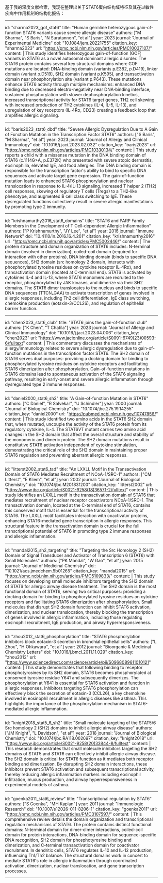 基于我的深度文献检索，我现在整理出关于STAT6蛋白结构域特征及其在过敏性疾病中作用机制的结构化报告：

----
id: "sharma2023_gof_stat6"
title: "Human germline heterozygous gain-of-function STAT6 variants cause severe allergic disease"
authors: ["M Sharma", "S Baris", "N Suratannon", "et al"]
year: 2023
journal: "Journal of Experimental Medicine"
doi: "10.1084/jem.20221755"
citation_key: "sharma2023"
url: "https://pmc.ncbi.nlm.nih.gov/articles/PMC10037107/"
content: |
  This study identifies heterozygous gain-of-function (GOF) variants in STAT6 as a novel autosomal dominant allergic disorder. The STAT6 protein contains several key structural domains where GOF mutations are located: DNA-binding domain (variants p.E382, p.D419), linker domain (variant p.D519), SH2 domain (variant p.K595), and transactivation domain near phosphorylation site (variant p.P643). These mutations enhance STAT6 activity through multiple mechanisms: enhanced DNA binding due to decreased electro-negativity near DNA-binding interface, sustained phosphorylation with slower dephosphorylation kinetics, increased transcriptional activity for STAT6 target genes, TH2 cell skewing with increased production of TH2 cytokines (IL-4, IL-5, IL-13), and upregulation of key receptors (IL-4Rα, CD23) creating a feedback loop that amplifies allergic signaling.

----
id: "baris2023_stat6_dbd"
title: "Severe Allergic Dysregulation Due to A Gain of Function Mutation in the Transcription Factor STAT6"
authors: ["S Baris", "M Sharma", "et al"]
year: 2023
journal: "Journal of Allergy and Clinical Immunology"
doi: "10.1016/j.jaci.2023.02.032"
citation_key: "baris2023"
url: "https://pmc.ncbi.nlm.nih.gov/articles/PMC10330134/"
content: |
  This study reports a child with a missense mutation in the DNA binding domain of STAT6 (c.1114G>A, p.E372K) who presented with severe atopic dermatitis, eosinophilia, elevated IgE, and food allergies. The DNA binding domain is responsible for the transcription factor's ability to bind to specific DNA sequences and activate target gene expression. The gain-of-function mutation leads to enhanced STAT6 phosphorylation and nuclear translocation in response to IL-4/IL-13 signaling, increased T helper 2 (TH2) cell responses, skewing of regulatory T cells (Tregs) to a TH2-like phenotype, and augmented B cell class switching to IgE. These dysregulated functions collectively result in severe allergic manifestations by promoting type 2 immunity.

----
id: "krishnamurthy2016_stat6_domains"
title: "STAT6 and PARP Family Members in the Development of T Cell-dependent Allergic Inflammation"
authors: ["P Krishnamurthy", "JY Lee", "et al"]
year: 2016
journal: "Immune Network"
doi: "10.4110/in.2016.16.4.201"
citation_key: "krishnamurthy2016"
url: "https://pmc.ncbi.nlm.nih.gov/articles/PMC5002446/"
content: |
  The protein structure and domain organization of STAT6 includes: N-terminal domain (involved in dimerization), coiled-coil domain (required for interaction with other proteins), DNA binding domain (binds to specific DNA sequences), SH2 domain (src homology 2 domain, interacts with phosphorylated tyrosine residues on cytokine receptor IL-4Rα), and transactivation domain (located at C-terminal end). STAT6 is activated by cytokines IL-4 and IL-13, where STAT6 monomers are recruited to the receptor, phosphorylated by JAK kinases, and dimerize via their SH2 domains. The STAT6 dimer translocates to the nucleus and binds to specific DNA sequences (TTCN₄GAA) to activate transcription of genes involved in allergic responses, including Th2 cell differentiation, IgE class switching, chemokine production (eotaxin-3/CCL26), and regulation of epithelial barrier function.

----
id: "chen2023_stat6_club"
title: "STAT6 joins the gain-of-function club"
authors: ["K Chen", "T Chatila"]
year: 2023
journal: "Journal of Allergy and Clinical Immunology"
doi: "10.1016/j.jaci.2023.04.006"
citation_key: "chen2023"
url: "https://www.jacionline.org/article/S0091-6749(23)00593-6/fulltext"
content: |
  This commentary discusses the mechanisms of allergy/immunology related to severe allergic dysregulation due to gain-of-function mutations in the transcription factor STAT6. The SH2 domain of STAT6 serves dual purposes: providing a docking domain for binding to phosphorylated tyrosine residues on cytokine receptors and facilitating STAT6 dimerization after phosphorylation. Gain-of-function mutations in STAT6 domains lead to spontaneous activation of the STAT6 signaling pathway, resulting in early-onset and severe allergic inflammation through dysregulated type 2 immune responses.

----
id: "daniel2000_stat6_sh2"
title: "A Gain-of-function Mutation in STAT6"
authors: ["C Daniel", "R Salvekar", "U Schindler"]
year: 2000
journal: "Journal of Biological Chemistry"
doi: "10.1074/jbc.275.19.14255"
citation_key: "daniel2000"
url: "https://pubmed.ncbi.nlm.nih.gov/10747856/"
content: |
  This study identified two amino acids in the STAT6 SH2 domain that, when mutated, uncouple the activity of the STAT6 protein from its regulatory cytokine, IL-4. The STAT6VT mutant carries two amino acid changes in the SH2 domain that affect the overall structure and stability of the monomeric and dimeric protein. The SH2 domain mutations result in constitutive STAT6 activation independent of cytokine stimulation, demonstrating the critical role of the SH2 domain in maintaining proper STAT6 regulation and preventing aberrant allergic responses.

----
id: "litterst2002_stat6_tad"
title: "An LXXLL Motif in the Transactivation Domain of STAT6 Mediates Recruitment of NCoA-1/SRC-1"
authors: ["CM Litterst", "E Kliem", "et al"]
year: 2002
journal: "Journal of Biological Chemistry"
doi: "10.1074/jbc.M201831200"
citation_key: "litterst2002"
url: "https://www.jbc.org/article/S0021-9258(18)36571-2/fulltext"
content: |
  This study identifies an LXXLL motif in the transactivation domain of STAT6 that mediates recruitment of nuclear receptor coactivators NCoA-1/SRC-1. The transactivation domain, located at the C-terminal end of STAT6, contains this conserved motif that is essential for the transcriptional activity of STAT6. The LXXLL motif facilitates interaction with coactivator proteins, enhancing STAT6-mediated gene transcription in allergic responses. This structural feature in the transactivation domain is crucial for the full transcriptional potential of STAT6 in promoting type 2 immune responses and allergic inflammation.

----
id: "mandal2015_sh2_targeting"
title: "Targeting the Src Homology 2 (SH2) Domain of Signal Transducer and Activator of Transcription 6 (STAT6) with Small Molecules"
authors: ["PK Mandal", "W Gao", "et al"]
year: 2015
journal: "Journal of Medicinal Chemistry"
doi: "10.1021/acs.jmedchem.5b01265"
citation_key: "mandal2015"
url: "https://pmc.ncbi.nlm.nih.gov/articles/PMC5109833/"
content: |
  This study focuses on developing small molecule inhibitors targeting the SH2 domain of STAT6 for allergic airway disease treatment. The SH2 domain is the most functional domain of STAT6, serving two critical purposes: providing a docking domain for binding to phosphorylated tyrosine residues on cytokine receptors and facilitating STAT6 dimerization after phosphorylation. Small molecules that disrupt SH2 domain function can inhibit STAT6 activation, dimerization, and nuclear translocation, thereby blocking the transcription of genes involved in allergic inflammation, including those regulating eosinophil recruitment, IgE production, and airway hyperresponsiveness.

----
id: "zhou2012_stat6_phosphorylation"
title: "STAT6 phosphorylation inhibitors block eotaxin-3 secretion in bronchial epithelial cells"
authors: ["L Zhou", "H Ohkawara", "et al"]
year: 2012
journal: "Bioorganic & Medicinal Chemistry Letters"
doi: "10.1016/j.bmcl.2011.11.029"
citation_key: "zhou2012"
url: "https://www.sciencedirect.com/science/article/pii/S0968089611010121"
content: |
  This study demonstrates that following binding to receptor phosphotyrosines by its SH2 domain, STAT6 becomes phosphorylated at conserved tyrosine residue Y641 and subsequently dimerizes. The phosphorylation at Y641 is essential for STAT6 activation and function in allergic responses. Inhibitors targeting STAT6 phosphorylation can effectively block the secretion of eotaxin-3 (CCL26), a key chemokine involved in eosinophil recruitment in allergic diseases like asthma. This highlights the importance of the phosphorylation mechanism in STAT6-mediated allergic inflammation.

----
id: "knight2018_stat5_6_sh2"
title: "Small molecule targeting of the STAT5/6 Src homology 2 (SH2) domains to inhibit allergic airway disease"
authors: ["JM Knight", "L Davidson", "et al"]
year: 2018
journal: "Journal of Biological Chemistry"
doi: "10.1074/jbc.RA118.002097"
citation_key: "knight2018"
url: "https://www.jbc.org/article/S0021-9258(20)33844-8/fulltext"
content: |
  This research demonstrates that small molecule inhibitors targeting the SH2 domains of STAT5 and STAT6 can effectively inhibit allergic airway disease. The SH2 domain is critical for STAT6 function as it mediates both receptor binding and dimerization. By disrupting SH2 domain interactions, these inhibitors prevent STAT6 activation and subsequent transcriptional activity, thereby reducing allergic inflammation markers including eosinophil infiltration, mucus production, and airway hyperresponsiveness in experimental models of asthma.

----
id: "goenka2011_stat6_review"
title: "Transcriptional regulation by STAT6"
authors: ["S Goenka", "MH Kaplan"]
year: 2011
journal: "Immunologic Research"
doi: "10.1007/s12026-011-8206-1"
citation_key: "goenka2011"
url: "https://pmc.ncbi.nlm.nih.gov/articles/PMC3107597/"
content: |
  This comprehensive review details the domain organization and transcriptional regulation mechanisms of STAT6. The protein contains distinct functional domains: N-terminal domain for dimer-dimer interactions, coiled-coil domain for protein interactions, DNA-binding domain for sequence-specific DNA recognition, SH2 domain for phosphotyrosine binding and dimerization, and C-terminal transactivation domain for coactivator recruitment. In dendritic cells, STAT6 regulates IL-10 and IL-12 production, influencing Th1/Th2 balance. The structural domains work in concert to mediate STAT6's role in allergic inflammation through coordinated activation, dimerization, nuclear translocation, and gene transcription processes.

----